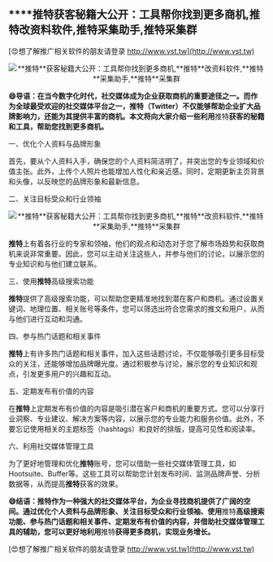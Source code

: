 ## ****推特**获客秘籍大公开：工具帮你找到更多商机,**推特**改资料软件,**推特**采集助手,**推特**采集群**

[😍想了解推广相关软件的朋友请登录 http://www.vst.tw](http://www.vst.tw)

 <center><img src="https://vst.tw/MP4/tuiguang/png/1.png" alt="**推特**获客秘籍大公开：工具帮你找到更多商机,**推特**改资料软件,**推特**采集助手,**推特**采集群"></center>

**😄导语：在当今数字化时代，社交媒体成为企业获取商机的重要途径之一。而作为全球最受欢迎的社交媒体平台之一，**推特**（Twitter）不仅能够帮助企业扩大品牌影响力，还能为其提供丰富的商机。本文将向大家介绍一些利用**推特**获客的秘籍和工具，帮助您找到更多商机。**

一、优化个人资料与品牌形象

首先，要从个人资料入手，确保您的个人资料简洁明了，并突出您的专业领域和价值主张。此外，上传个人照片也能增加人性化和亲近感。同时，定期更新主页背景和头像，以反映您的品牌形象和最新信息。

二、关注目标受众和行业领袖

 <center><img src="https://vst.tw/MP4/tuiguang/png/4.png" alt="**推特**获客秘籍大公开：工具帮你找到更多商机,**推特**改资料软件,**推特**采集助手,**推特**采集群"></center>

**推特**上有着各行业的专家和领袖，他们的观点和动态对于您了解市场趋势和获取商机来说非常重要。因此，您可以主动关注这些人，并参与他们的讨论，以展示您的专业知识和与他们建立联系。

三、使用**推特**高级搜索功能

**推特**提供了高级搜索功能，可以帮助您更精准地找到潜在客户和商机。通过设置关键词、地理位置、相关账号等条件，您可以筛选出符合您需求的推文和用户，从而与他们进行互动和沟通。

四、参与热门话题和相关事件

**推特**上有许多热门话题和相关事件，加入这些话题讨论，不仅能够吸引更多目标受众的关注，还能够增加品牌曝光度。通过积极参与讨论，展示您的专业知识和观点，引发更多用户的兴趣和互动。

五、定期发布有价值的内容

在**推特**上定期发布有价值的内容是吸引潜在客户和商机的重要方式。您可以分享行业洞察、专业建议、解决方案等内容，以展示您的专业能力和服务价值。此外，不要忘记使用相关的主题标签（hashtags）和良好的排版，提高可见性和阅读率。

六、利用社交媒体管理工具

为了更好地管理和优化**推特**账号，您可以借助一些社交媒体管理工具，如Hootsuite、Buffer等。这些工具可以帮助您计划发布时间、监测品牌声誉、分析数据等，从而提高**推特**获客的效果。

**😄结语：**推特**作为一种强大的社交媒体平台，为企业寻找商机提供了广阔的空间。通过优化个人资料与品牌形象、关注目标受众和行业领袖、使用**推特**高级搜索功能、参与热门话题和相关事件、定期发布有价值的内容，并借助社交媒体管理工具的辅助，您可以更好地利用**推特**获得更多商机，实现业务增长。**

[😍想了解推广相关软件的朋友请登录 http://www.vst.tw](http://www.vst.tw)



